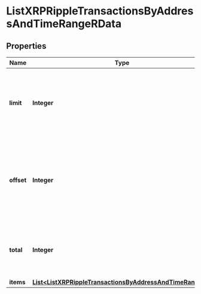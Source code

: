 

# ListXRPRippleTransactionsByAddressAndTimeRangeRData


## Properties

| Name | Type | Description | Notes |
|------------ | ------------- | ------------- | -------------|
|**limit** | **Integer** | Defines how many items should be returned in the response per page basis. |  |
|**offset** | **Integer** | The starting index of the response items, i.e. where the response should start listing the returned items. |  |
|**total** | **Integer** | Defines the total number of items returned in the response. |  |
|**items** | [**List&lt;ListXRPRippleTransactionsByAddressAndTimeRangeRI&gt;**](ListXRPRippleTransactionsByAddressAndTimeRangeRI.md) |  |  |



